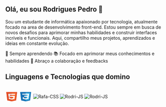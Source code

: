 ## Olá, eu sou Rodrigues Pedro 👋
Sou um estudante de informática apaixonado por tecnologia, atualmente focado na area de desenvolvimento front-end.
Estou sempre em busca de novos desafios para aprimorar minhas habilidades e construir interfaces incríveis e funcionais. Aqui, compartilho meus projetos, aprendizados e ideias em constante evolução.

🌱 Sempre aprendendo
📚 Focado em aprimorar meus conhecimentos e habilidades
💬 Abraço a colaboração e feedbacks

## Linguagens e Tecnologias que domino

<div style="display: inline_block"><br>
  <img align="center" alt="Rafa-HTML" height="30" width="40" src="https://raw.githubusercontent.com/devicons/devicon/master/icons/html5/html5-original.svg">
  <img align="center" alt="Rafa-CSS" height="30" width="40" src="https://raw.githubusercontent.com/devicons/devicon/master/icons/css3/css3-original.svg">
  <img align="center" alt="Rafa-CSS" height="30" width="40" src="https://cdn.jsdelivr.net/gh/devicons/devicon@latest/icons/bootstrap/bootstrap-original-wordmark.svg" />        
  <img align="center" alt="Rodri-JS" height="30" width="40" src="https://cdn.jsdelivr.net/gh/devicons/devicon@latest/icons/javascript/javascript-original.svg"/>
  <img align="center" alt="Rodri-JS" height="30" width="40" src="https://cdn.jsdelivr.net/gh/devicons/devicon@latest/icons/figma/figma-original.svg" />
</div>

